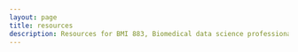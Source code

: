 ```yaml
---
layout: page
title: resources
description: Resources for BMI 883, Biomedical data science professional skills
---
```

